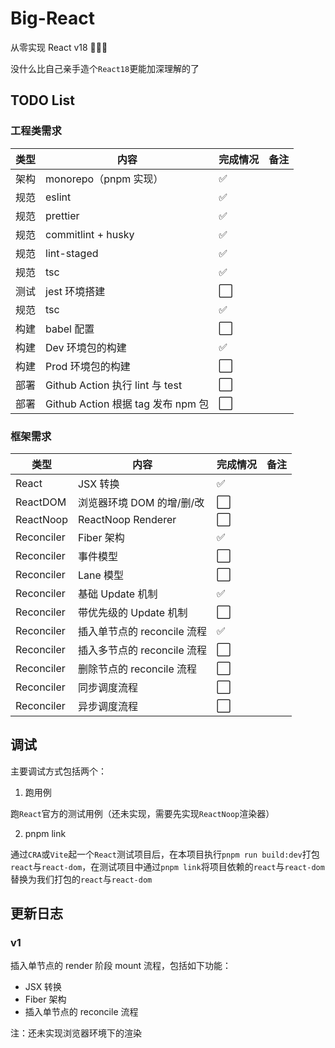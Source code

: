 # Big-React

从零实现 React v18 🎉🎉🎉

没什么比自己亲手造个`React18`更能加深理解的了

## TODO List

### 工程类需求

| 类型 | 内容                               | 完成情况 | 备注 |
| ---- | ---------------------------------- | -------- | ---- |
| 架构 | monorepo（pnpm 实现）              | ✅       |      |
| 规范 | eslint                             | ✅       |      |
| 规范 | prettier                           | ✅       |      |
| 规范 | commitlint + husky                 | ✅       |      |
| 规范 | lint-staged                        | ✅       |      |
| 规范 | tsc                                | ✅       |      |
| 测试 | jest 环境搭建                      | ⬜️      |      |
| 规范 | tsc                                | ✅       |      |
| 构建 | babel 配置                         | ⬜️      |      |
| 构建 | Dev 环境包的构建                   | ✅       |      |
| 构建 | Prod 环境包的构建                  | ⬜️      |      |
| 部署 | Github Action 执行 lint 与 test    | ⬜️      |      |
| 部署 | Github Action 根据 tag 发布 npm 包 | ⬜️      |      |

### 框架需求

| 类型       | 内容                        | 完成情况 | 备注 |
| ---------- | --------------------------- | -------- | ---- |
| React      | JSX 转换                    | ✅       |      |
| ReactDOM   | 浏览器环境 DOM 的增/删/改   | ⬜️      |      |
| ReactNoop  | ReactNoop Renderer          | ⬜️      |      |
| Reconciler | Fiber 架构                  | ✅       |      |
| Reconciler | 事件模型                    | ⬜️      |      |
| Reconciler | Lane 模型                   | ⬜️      |      |
| Reconciler | 基础 Update 机制            | ✅       |      |
| Reconciler | 带优先级的 Update 机制      | ⬜️      |      |
| Reconciler | 插入单节点的 reconcile 流程 | ✅       |      |
| Reconciler | 插入多节点的 reconcile 流程 | ⬜️      |      |
| Reconciler | 删除节点的 reconcile 流程   | ⬜️      |      |
| Reconciler | 同步调度流程                | ⬜️      |      |
| Reconciler | 异步调度流程                | ⬜️      |      |

## 调试

主要调试方式包括两个：

1. 跑用例

跑`React`官方的测试用例（还未实现，需要先实现`ReactNoop`渲染器）

2. pnpm link

通过`CRA`或`Vite`起一个`React`测试项目后，在本项目执行`pnpm run build:dev`打包`react`与`react-dom`，在测试项目中通过`pnpm link`将项目依赖的`react`与`react-dom`替换为我们打包的`react`与`react-dom`

## 更新日志

### v1

插入单节点的 render 阶段 mount 流程，包括如下功能：

- JSX 转换
- Fiber 架构
- 插入单节点的 reconcile 流程

注：还未实现浏览器环境下的渲染
